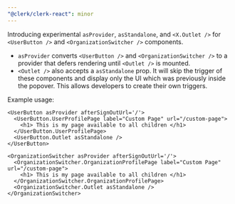 ```yaml
---
"@clerk/clerk-react": minor
---
```


Introducing experimental `asProvider`, `asStandalone`, and `<X.Outlet />` for `<UserButton />` and `<OrganizationSwitcher />` components.
- `asProvider` converts `<UserButton />` and `<OrganizationSwitcher />` to a provider that defers rendering until `<Outlet />` is mounted.
- `<Outlet />` also accepts a `asStandalone` prop. It will skip the trigger of these components and display only the UI which was previously inside the popover. This allows developers to create their own triggers.

Example usage:
```tsx
<UserButton asProvider afterSignOutUrl='/'>
  <UserButton.UserProfilePage label="Custom Page" url="/custom-page"> 
    <h1> This is my page available to all children </h1>
  </UserButton.UserProfilePage>
  <UserButton.Outlet asStandalone />
</UserButton>
```

```tsx
<OrganizationSwitcher asProvider afterSignOutUrl='/'>
  <OrganizationSwitcher.OrganizationProfilePage label="Custom Page" url="/custom-page">
    <h1> This is my page available to all children </h1>
  </OrganizationSwitcher.OrganizationProfilePage>
  <OrganizationSwitcher.Outlet asStandalone />
</OrganizationSwitcher>
```
